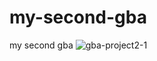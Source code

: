 # my-second-gba
my second gba
![gba-project2-1](https://github.com/user-attachments/assets/5e2855ca-b59c-440f-9c59-470f87d307e8)
